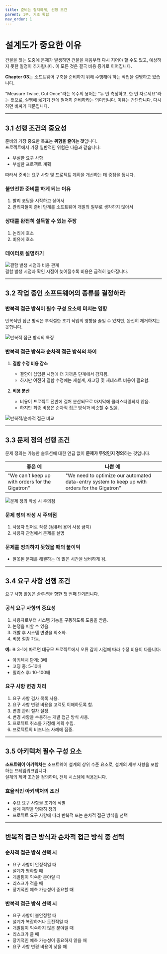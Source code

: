 ```yaml
---
title: 준비는 철저하게, 선행 조건
parent: 1부. 기초 확립
nav_order: 1
---
```


# 설계도가 중요한 이유

건물을 짓는 도중에 문제가 발생하면 건물을 처음부터 다시 지어야 할 수도 있고, 예상하지 못한 일정이 추가됩니다. 이 모든 것은 결국 비용 증가로 이어집니다.

**Chapter 03**는 소프트웨어 구축을 준비하기 위해 수행해야 하는 작업을 설명하고 있습니다.

"Measure Twice, Cut Once"라는 목수의 용어는 "두 번 측정하고, 한 번 자르세요"라는 뜻으로, 실행에 옮기기 전에 철저히 준비하라는 의미입니다. 이유는 간단합니다. 다시 하면 비싸기 때문입니다.

---

## **3.1 선행 조건의 중요성**

준비의 가장 중요한 목표는 **위험을 줄이는 것**입니다.  
프로젝트에서 가장 일반적인 위험은 다음과 같습니다:

- 부실한 요구 사항
- 부실한 프로젝트 계획

따라서 준비는 요구 사항 및 프로젝트 계획을 개선하는 데 중점을 둡니다.

### **불안전한 준비를 하게 되는 이유**
1. 빨리 코딩을 시작하고 싶어서
2. 관리자들이 준비 단계를 소프트웨어 개발의 일부로 생각하지 않아서

### **상대를 완전히 설득할 수 있는 주장**
1. 논리에 호소
2. 비유에 호소

### **데이터로 설명하기**

![결함 발생 시점과 비용 관계](https://blog.kakaocdn.net/dn/drZqnc/btsLz1ZykJ8/UvjknQHJ7IwLuf08iQfYhk/img.png)  
결함 발생 시점과 확인 시점이 늦어질수록 비용은 급격히 높아집니다.

---

## **3.2 작업 중인 소프트웨어의 종류를 결정하라**

### **반복적 접근 방식이 필수 구성 요소에 미치는 영향**
반복적인 접근 방식은 부적절한 초기 작업의 영향을 줄일 수 있지만, 완전히 제거하지는 못합니다.

![반복적 접근 방식의 특징](https://blog.kakaocdn.net/dn/bnPSix/btsLyxx9JSn/dOMgEPoWKAKQcKaTCspdS0/img.png)

### **반복적 접근 방식과 순차적 접근 방식의 차이**
1. **결함 수정 비용 감소**  
   - 결함이 삽입된 시점에 더 가까운 단계에서 감지됨.
   - 하지만 여전히 결함 수정에는 재설계, 재코딩 및 재테스트 비용이 필요함.

2. **비용 분산**  
   - 비용이 프로젝트 전반에 걸쳐 분산되므로 마지막에 클러스터링되지 않음.
   - 하지만 최종 비용은 순차적 접근 방식과 비슷할 수 있음.

![반복적/순차적 접근 비교](https://blog.kakaocdn.net/dn/Xexzn/btsLzYBNYRf/tUsilTnHflPQWgNQpNYwV1/img.png)

---

## **3.3 문제 정의 선행 조건**

문제 정의는 가능한 솔루션에 대한 언급 없이 **문제가 무엇인지 정의**하는 것입니다.

| **좋은 예**                                  | **나쁜 예**                                                      |
|---------------------------------------------|-------------------------------------------------------------------|
| "We can’t keep up with orders for the Gigatron" | "We need to optimize our automated data-entry system to keep up with orders for the Gigatron" |

![문제 정의 작성 시 주의점](https://blog.kakaocdn.net/dn/bZAe4M/btsLx1zw4DO/s4dXSnWq7UzcqkEbHYlVuK/img.png)

### **문제 정의 작성 시 주의점**
1. 사용자 언어로 작성 (컴퓨터 용어 사용 금지)
2. 사용자 관점에서 문제를 설명

### **문제를 정의하지 못했을 때의 불이익**
- 잘못된 문제를 해결하는 데 많은 시간을 낭비하게 됨.

---

## **3.4 요구 사항 선행 조건**

요구 사항 활동은 솔루션을 향한 첫 번째 단계입니다.

### **공식 요구 사항의 중요성**
1. 사용자로부터 시스템 기능을 구동하도록 도움을 받음.
2. 논쟁을 피할 수 있음.
3. 개발 후 시스템 변경을 최소화.
4. 비용 절감 가능.

**예:**
표 3-1에 따르면 대규모 프로젝트에서 오류 감지 시점에 따라 수정 비용이 다릅니다:
- 아키텍처 단계: 3배
- 코딩 중: 5-10배
- 릴리스 후: 10-100배

### **요구 사항 변경 처리**
1. 요구 사항 검사 목록 사용.
2. 요구 사항 변경 비용을 고객도 이해하도록 함.
3. 변경 관리 절차 설정.
4. 변경 사항을 수용하는 개발 접근 방식 사용.
5. 프로젝트 취소를 가정해 계획 수립.
6. 프로젝트의 비즈니스 사례에 집중.

---

## **3.5 아키텍처 필수 구성 요소**

**소프트웨어 아키텍처**는 소프트웨어 설계의 상위 수준 요소로, 설계의 세부 사항을 포함하는 프레임워크입니다.  
설계의 제약 조건을 정의하며, 전체 시스템에 적용됩니다.

### **효율적인 아키텍처의 조건**
- 주요 요구 사항을 조기에 식별
- 설계 제약을 명확히 정의
- 프로젝트 요구 사항에 따라 반복적 또는 순차적 접근 방식을 선택

---

## **반복적 접근 방식과 순차적 접근 방식 중 선택**

### **순차적 접근 방식 선택 시**
- 요구 사항이 안정적일 때
- 설계가 명확할 때
- 개발팀이 익숙한 분야일 때
- 리스크가 적을 때
- 장기적인 예측 가능성이 중요할 때

### **반복적 접근 방식 선택 시**
- 요구 사항이 불안정할 때
- 설계가 복잡하거나 도전적일 때
- 개발팀이 익숙하지 않은 분야일 때
- 리스크가 클 때
- 장기적인 예측 가능성이 중요하지 않을 때
- 요구 사항 변경 비용이 낮을 때
